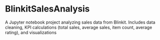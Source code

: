 # BlinkitSalesAnalysis
A Jupyter notebook project analyzing sales data from Blinkit. Includes data cleaning, KPI calculations (total sales, average sales, item count, average rating), and visualizations
